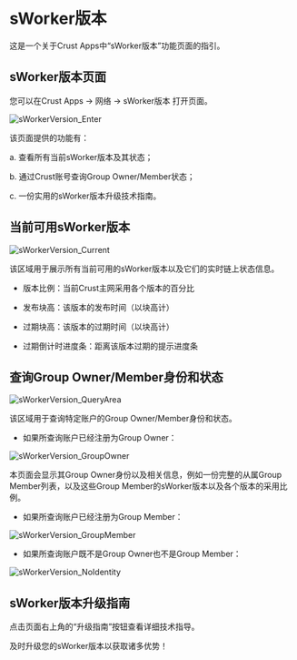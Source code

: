 # sWorker版本

这是一个关于Crust Apps中“sWorker版本”功能页面的指引。

## sWorker版本页面

您可以在Crust Apps -> 网络 -> sWorker版本 打开页面。

![sWorkerVersion_Enter](assets/sWorkerVersion/sWorkerVersion_Enter_CN.png)

该页面提供的功能有：

a. 查看所有当前sWorker版本及其状态；

b. 通过Crust账号查询Group Owner/Member状态；

c. 一份实用的sWorker版本升级技术指南。

## 当前可用sWorker版本

![sWorkerVersion_Current](assets/sWorkerVersion/sWorkerVersion_CurrentStatus_CN.png)

该区域用于展示所有当前可用的sWorker版本以及它们的实时链上状态信息。

- 版本比例：当前Crust主网采用各个版本的百分比

- 发布块高：该版本的发布时间（以块高计）

- 过期块高：该版本的过期时间（以块高计）

- 过期倒计时进度条：距离该版本过期的提示进度条


## 查询Group Owner/Member身份和状态

![sWorkerVersion_QueryArea](assets/sWorkerVersion/sWorkerVersion_QueryArea_CN.png)

该区域用于查询特定账户的Group Owner/Member身份和状态。

- 如果所查询账户已经注册为Group Owner：

![sWorkerVersion_GroupOwner](assets/sWorkerVersion/sWorkerVersion_GroupOwner_CN.png)

本页面会显示其Group Owner身份以及相关信息，例如一份完整的从属Group Member列表，以及这些Group Member的sWorker版本以及各个版本的采用比例。

- 如果所查询账户已经注册为Group Member：

![sWorkerVersion_GroupMember](assets/sWorkerVersion/sWorkerVersion_GroupMember_CN.png)

- 如果所查询账户既不是Group Owner也不是Group Member：

![sWorkerVersion_NoIdentity](assets/sWorkerVersion/sWorkerVersion_NoIdentity_CN.png)

## sWorker版本升级指南

点击页面右上角的“升级指南”按钮查看详细技术指导。

及时升级您的sWorker版本以获取诸多优势！






